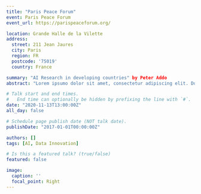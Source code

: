 ```yaml
---
title: "Paris Peace Forum"
event: Paris Peace Forum
event_url: https://parispeaceforum.org/

location: Grande Halle de la Vilette
address:
  street: 211 Jean Jaures
  city: Paris
  region: FR
  postcode: '75019'
  country: France

summary: "AI Research in developing countries" by Peter Addo
abstract: "Lorem ipsumo dolor sit amet, consectetur adipiscing elit. Duis posuere tellusac convallis placerat. Proin tincidunt magna sed ex sollicitudin condimentum. Sed ac faucibus dolor, scelerisque sollicitudin nisi. Cras purus urna, suscipit quis sapien eu, pulvinar tempor diam."

# Talk start and end times.
#   End time can optionally be hidden by prefixing the line with `#`.
date: "2020-11-13T13:00:00Z"
all_day: false

# Schedule page publish date (NOT talk date).
publishDate: "2017-01-01T00:00:00Z"

authors: []
tags: [AI, Data Innovation]

# Is this a featured talk? (true/false)
featured: false

image:
  caption: ''
  focal_point: Right
---
```

